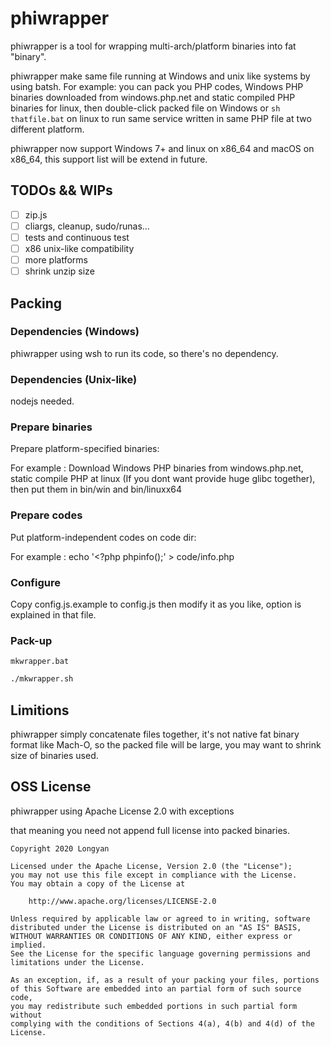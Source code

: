 # phiwrapper

phiwrapper is a tool for wrapping multi-arch/platform binaries into fat "binary".

phiwrapper make same file running at Windows and unix like systems by using batsh. For example: you can pack you PHP codes, Windows PHP binaries downloaded from windows.php.net and static compiled PHP binaries for linux, then double-click packed file on Windows or `sh thatfile.bat` on linux to run same service written in same PHP file at two different platform.

phiwrapper now support Windows 7+ and linux on x86_64 and macOS on x86_64, this support list will be extend in future.

## TODOs && WIPs

- [ ] zip.js
- [ ] cliargs, cleanup, sudo/runas...
- [ ] tests and continuous test
- [ ] x86 unix-like compatibility
- [ ] more platforms
- [ ] shrink unzip size

## Packing

### Dependencies (Windows)

phiwrapper using wsh to run its code, so there's no dependency.

### Dependencies (Unix-like)

nodejs needed.

### Prepare binaries

Prepare platform-specified binaries:

For example : Download Windows PHP binaries from windows.php.net, static compile PHP at linux (If you dont want provide huge glibc together), then put them in bin/win and bin/linuxx64

### Prepare codes

Put platform-independent codes on code dir:

For example : echo '<?php phpinfo();' > code/info.php

### Configure

Copy config.js.example to config.js then modify it as you like, option is explained in that file.

### Pack-up

```batsh
mkwrapper.bat
```
```bash
./mkwrapper.sh
```

## Limitions

phiwrapper simply concatenate files together, it's not native fat binary format like Mach-O, so the packed file will be large, you may want to shrink size of binaries used.

## OSS License

phiwrapper using Apache License 2.0 with exceptions

that meaning you need not append full license into packed binaries.

```
Copyright 2020 Longyan

Licensed under the Apache License, Version 2.0 (the "License");
you may not use this file except in compliance with the License.
You may obtain a copy of the License at

    http://www.apache.org/licenses/LICENSE-2.0

Unless required by applicable law or agreed to in writing, software
distributed under the License is distributed on an "AS IS" BASIS,
WITHOUT WARRANTIES OR CONDITIONS OF ANY KIND, either express or implied.
See the License for the specific language governing permissions and
limitations under the License.

As an exception, if, as a result of your packing your files, portions
of this Software are embedded into an partial form of such source code,
you may redistribute such embedded portions in such partial form without
complying with the conditions of Sections 4(a), 4(b) and 4(d) of the License.
```
